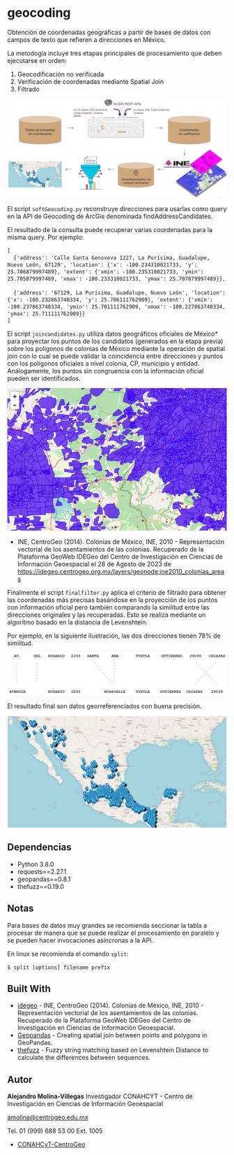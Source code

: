 # geocoding

Obtención de coordenadas geográficas a partir de bases de datos con campos de texto que refieren a direcciones en México.

La metodogía incluye tres etapas principales de procesamiento que deben ejecutarse en orden:

1. Geocodificación no verificada
2. Verificación de coordenadas mediante Spatial Join
3. Filtrado


![metodo](docs/metodo.png)


El script `softGeocoding.py` reconstruye direcciones para usarlas como query en la  API de  Geocoding de ArcGis denominada findAddressCandidates.

El resultado de la consulta puede recuperar varias coordenadas para la misma query. Por ejemplo:


```
[
  {'address': 'Calle Santa Genoveva 1227, La Purísima, Guadalupe, Nuevo León, 67129', 'location': {'x': -100.234310021733, 'y': 25.706879997489}, 'extent': {'xmin': -100.235310021733, 'ymin': 25.705879997489, 'xmax': -100.233310021733, 'ymax': 25.707879997489}},

  {'address': '67129, La Purísima, Guadalupe, Nuevo León', 'location': {'x': -100.232863740334, 'y': 25.706111762909}, 'extent': {'xmin': -100.237863740334, 'ymin': 25.701111762909, 'xmax': -100.227863740334, 'ymax': 25.711111762909}}
]

```


El script `joincandidates.py` utiliza datos geográficos oficiales de México* para proyectar los puntos de los candidatos (generados en la etapa previa) sobre los polígonos de colonias de México mediante la operación de spatial join con lo cual se puede validar la coincidencia entre direcciones y puntos con los polígonos oficiales a nivel colonia, CP, municipio y entidad. Análogamente, los puntos sin congruencia con la información oficial pueden ser identificados.



![ine](docs/ine.png)

* INE, CentroGeo (2014). Colonias de México, INE, 2010 -  Representación vectorial de los asentamientos de las colonias. Recuperado de la Plataforma GeoWeb IDEGeo del Centro de Investigación en Ciencias de Información Geoespacial el 28 de Agosto de 2023 de https://idegeo.centrogeo.org.mx/layers/geonode:ine2010_colonias_areas


Finalmente el script `finalfilter.py` aplica el criterio de filtrado para obtener las coordenadas más precisas basándose en la proyección de los puntos con información oficial pero también comparando la similitud entre las direcciones originales y las recuperadas. Esto se realiza mediante un algoritmo basado en la distancia de Levenshtein.

Por ejemplo, en la siguiente ilustración, las dos direcciones tienen 78% de similitud.


![dist](docs/dist.png)


El resultado final son datos georreferenciados con buena precisión.

![map](docs/finalmapa.png)


## Dependencias

* Python 3.8.0
* requests==2.27.1
* geopandas==0.8.1
* thefuzz==0.19.0


## Notas

Para bases de datos muy grandes se recomienda seccionar la tabla a procesar de manera que se puede realizar el procesamiento en paralelo y se pueden hacer invocaciones asíncronas a la API.

En linux se recomienda el comando `split`:

```
$ split [options] filename prefix
```


## Built With

* [idegeo](https://idegeo.centrogeo.org.mx/layers/geonode:ine2010_colonias_areas) - INE, CentroGeo (2014). Colonias de México, INE, 2010 -  Representación vectorial de los asentamientos de las colonias. Recuperado de la Plataforma GeoWeb IDEGeo del Centro de Investigación en Ciencias de Información Geoespacial.
* [Geopandas](https://geopandas.org/en/stable/gallery/spatial_joins.html) - Creating spatial join between points and polygons in GeoPandas.
* [thefuzz](https://github.com/seatgeek/thefuzz) - Fuzzy string matching based on Levenshtein Distance to calculate the differences between sequences.


## Autor

**Alejandro Molina-Villegas**
Investigador CONAHCYT - Centro de Investigación en Ciencias de Información Geoespacial

amolina@centrogeo.edu.mx

Tel. 01 (999) 688 53 00 Ext. 1005

* [CONAHCyT-CentroGeo](https://www.centrogeo.org.mx/areas-profile/amolina#investigacion)


